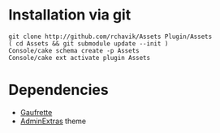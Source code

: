 # Installation via git

	git clone http://github.com/rchavik/Assets Plugin/Assets
	( cd Assets && git submodule update --init )
	Console/cake schema create -p Assets
	Console/cake ext activate plugin Assets

# Dependencies

- [Gaufrette](https://github.com/Knplabs/Gaufrette)
- [AdminExtras](http://github.com/rchavik/AdminExtras) theme
